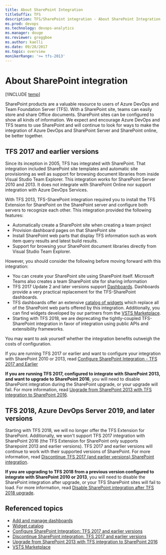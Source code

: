 ```yaml
---
title: About SharePoint Integration 
titleSuffix: TFS
description: TFS/SharePoint integration - About SharePoint Integration 
ms.prod: devops
ms.technology: devops-analytics
ms.manager: douge
ms.reviewer: greggboe
ms.author: kaelli
ms.date: 09/28/2017
ms.topic: overview
monikerRange: '>= tfs-2013'
---
```


# About SharePoint integration  

[!INCLUDE [temp](../_shared/tfs-sharepoint-version.md)]

SharePoint products are a valuable resource to users of Azure DevOps and Team Foundation Server (TFS). With a SharePoint site, teams can easily store and share Office documents. SharePoint sites can be configured to show all kinds of information. We expect and encourage Azure DevOps and TFS teams to use SharePoint and will continue to look for ways to make the integration of Azure DevOps and SharePoint Server and SharePoint online, be better together.

## TFS 2017 and earlier versions

Since its inception in 2005, TFS has integrated with SharePoint. That integration included SharePoint site templates and automatic site provisioning as well as support for browsing document libraries from inside Visual Studio Team Explorer. This integration works for SharePoint Server 2010 and 2013. It does not integrate with SharePoint Online nor support integration with Azure DevOps Services. 

With TFS 2013, TFS-SharePoint integration required you to install the TFS Extension for SharePoint on the SharePoint server and configure both servers to recognize each other. This integration provided the following features:
* Automatically create a SharePoint site when creating a team project
* Provision dashboard pages on that SharePoint site
* Install SharePoint web parts that display TFS information such as work item query results and latest build results.
* Support for browsing your SharePoint document libraries directly from Visual Studio Team Explorer.

However, you should consider the following before moving forward with this integration:
* You can create your SharePoint site using SharePoint itself. Microsoft Teams also creates a team SharePoint site for sharing information
* TFS 2017 Update 2 and later versions support [Dashboards](../../report/dashboards.md).  Dashboards provide a very practical replacement for the TFS-SharePoint dashboards.  
* TFS dashboards offer an extensive [catalog of widgets](../../report/widget-catalog.md) which replace all of the SharePoint web parts offered by this integration. Additionally, you can find widgets developed by our partners from the [VSTS Marketplace](https://marketplace.visualstudio.com/search?term=widgets&target=VSTS&category=All%20categories&sortBy=Relevance).
* Starting with TFS 2018, we are deprecating the tightly-coupled TFS-SharePoint integration in favor of integration using public APIs and extensibility frameworks.

You may want to ask yourself whether the integration benefits outweigh the costs of configuration. 

If you are running TFS 2017 or earlier and want to configure your integration with SharePoint 2010 or 2013, read [Configure SharePoint Integration - TFS 2017 and Earlier](./configure-sharepoint-tfs-2017-earlier.md)

**If you are running TFS 2017, configured to integrate with SharePoint 2013, and want to upgrade to SharePoint 2016**, you will need to disable SharePoint integration during the SharePoint upgrade, or your upgrade will fail. For more information, read [Upgrade from SharePoint 2013 with TFS integration to SharePoint 2016](./deprecation/upgrade-from-sharepoint2013-to-sharepoint-2106.md).


## TFS 2018, Azure DevOps Server 2019, and later versions
Starting with TFS 2018, we will no longer offer the TFS Extension for SharePoint. Additionally, we won't support TFS 2017 integration with SharePoint 2016 (the TFS Extension for SharePoint only supports Sharepoint 2013 and earlier versions). TFS 2017 and earlier versions will continue to work with their supported versions of SharePoint. For more information, read [Discontinue TFS 2017 (and earlier versions) SharePoint integration](./deprecation/discontinue-pre-tfs-2017-sharepoint-integration.md).

**If you are upgrading to TFS 2018 from a previous version configured to integrate with SharePoint 2010 or 2013**, you will need to disable the SharePoint integration after upgrade, or your TFS SharePoint sites will fail to load. For more information, read [Disable SharePoint integration after TFS 2018 upgrade](./deprecation/disable-tfs-sharepoint-integration-after-tfs-2018-upgrade.md).

<!-- ## Future plans for Azure DevOps SharePoint integration

Currently, our [dashboards](../dashboards/dashboards.md) will meet most of your reporting requirements, replacing the previous dependency on TFS-SharePoint dashboards.  

In the future, we plan to provide a way to embed a dashboard on a SharePoint site. From SharePoint, you will simply select a dashboard to display, and it will be embedded on the SharePoint site.
This will occur without laborious configurations. It will just work. It will also support both Azure DevOps Services, TFS , SharePoint Server, SharePoint online.

If you need more than the built-in dashboards can offer, Power BI reports and Excel charts can be embedded on a SharePoint site. This functionality is available today.

We will update this topic as we provide additional SharePoint integrations.  -->

## Referenced topics

- [Add and manage dashboards](../../report/dashboards.md) 
- [Widget catalog](../../report/widget-catalog.md) 
- [Configure SharePoint Integration: TFS 2017 and earlier versions](./configure-sharepoint-tfs-2017-earlier.md)
- [Discontinue SharePoint integration: TFS 2017 and earlier versions](./deprecation/discontinue-pre-tfs-2017-sharepoint-integration.md)
- [Upgrade from SharePoint 2013 with TFS integration to SharePoint 2016](./deprecation/upgrade-from-sharepoint2013-to-sharepoint-2106.md)
- [VSTS Marketplace](https://marketplace.visualstudio.com/search?term=widgets&target=VSTS&category=All%20categories&sortBy=Relevance)
